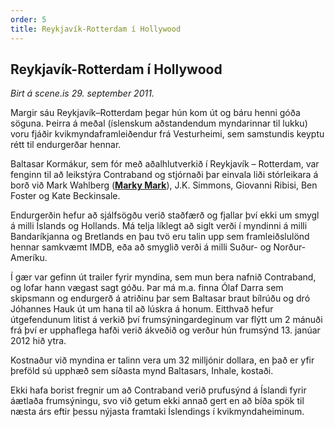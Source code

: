 ```yaml
---
order: 5
title: Reykjavík-Rotterdam í Hollywood
---
```


## Reykjavík-Rotterdam í Hollywood

*Birt á scene.is 29. september 2011.*

Margir sáu Reykjavík–Rotterdam þegar hún kom út og báru henni góða söguna. Þeirra á meðal (íslenskum aðstandendum myndarinnar til lukku) voru fjáðir kvikmyndaframleiðendur frá Vesturheimi, sem samstundis keyptu rétt til endurgerðar hennar.

Baltasar Kormákur, sem fór með aðalhlutverkið í Reykjavík – Rotterdam, var fenginn til að leikstýra Contraband og stjórnaði þar einvala liði stórleikara á borð við Mark Wahlberg (**[Marky Mark](https://www.youtube.com/watch?v=Obupvycd8kY)**), J.K. Simmons, Giovanni Ribisi, Ben Foster og Kate Beckinsale.

Endurgerðin hefur að sjálfsögðu verið staðfærð og fjallar því ekki um smygl á milli Íslands og Hollands. Má telja líklegt að siglt verði í myndinni á milli Bandaríkjanna og Bretlands en þau tvö eru talin upp sem framleiðslulönd hennar samkvæmt IMDB, eða að smyglið verði á milli Suður- og Norður-Ameríku.

Í gær var gefinn út trailer fyrir myndina, sem mun bera nafnið Contraband, og lofar hann vægast sagt góðu. Þar má m.a. finna Ólaf Darra sem skipsmann og endurgerð á atriðinu þar sem Baltasar braut bílrúðu og dró Jóhannes Hauk út um hana til að lúskra á honum. Eitthvað hefur útgefendunum litist á verkið því frumsýningardeginum var flýtt um 2 mánuði frá því er upphaflega hafði verið ákveðið og verður hún frumsýnd 13. janúar 2012 hið ytra.

Kostnaður við myndina er talinn vera um 32 milljónir dollara, en það er yfir þreföld sú upphæð sem síðasta mynd Baltasars, Inhale, kostaði.

Ekki hafa borist fregnir um að Contraband verið prufusýnd á Íslandi fyrir áætlaða frumsýningu, svo við getum ekki annað gert en að bíða spök til næsta árs eftir þessu nýjasta framtaki Íslendings í kvikmyndaheiminum.
